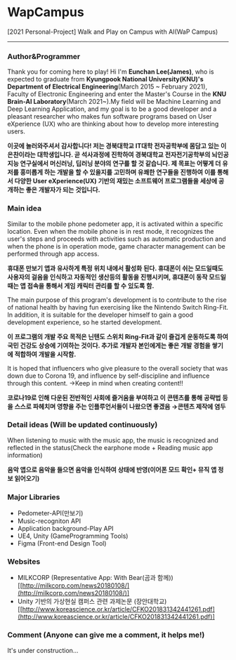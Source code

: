 # WapCampus
[2021 Personal-Project] Walk and Play on Campus with AI(WaP Campus)









---


### Author&Programmer

Thank you for coming here to play! Hi I'm **Eunchan Lee(James)**, who is expected to graduate from **Kyungpook National University(KNU)'s Department of Electrical Engineering**(March 2015 ~ February 2021), Faculty of Electronic Engineering and enter the Master's Course in the **KNU Brain-AI Laboratory**(March 2021~).My field will be Machine Learning and Deep Learning Application, and my goal is to be a good developer and a pleasant researcher who makes fun software programs based on User eXperience (UX) who are thinking about how to develop more interesting users.

**이곳에 놀러와주셔서 감사합니다! 저는 경북대학교 IT대학 전자공학부에 몸담고 있는 이은찬이라는 대학생입니다.  곧 석사과정에 진학하여 경북대학교 전자전기공학부의 뇌인공지능 연구실에서 머신러닝, 딥러닝 분야의 연구를 할 것 같습니다. 제 목표는 어떻게 더 유저를 흥미롭게 하는 개발을 할 수 있을지를 고민하며 유쾌한 연구들을 진행하여 이를 통해서 다양한 User eXperience(UX) 기반의 재밌는 소프트웨어 프로그램들을 세상에 공개하는 좋은 개발자가 되는 것입니다.**

### Main idea

Similar to the mobile phone pedometer app, it is activated within a specific location. Even when the mobile phone is in rest mode, it recognizes the user's steps and proceeds with activities such as automatic production and when the phone is in operation mode, game character management can be performed through app access.

**휴대폰 만보기 앱과 유사하게 특정 위치 내에서 활성화 된다. 휴대폰이 쉬는 모드일때도 사용자의 걸음을 인식하고 자동적인 생산등의 활동을 진행시키며, 휴대폰이 동작 모드일때는 앱 접속을 통해서 게임 캐릭터 관리를 할 수 있도록 함.**

The main purpose of this program's development is to contribute to the rise of national health by having fun exercising like the Nintendo Switch Ring-Fit. In addition, it is suitable for the developer himself to gain a good development experience, so he started development.

**이 프로그램의 개발 주요 목적은 닌텐도 스위치 Ring-Fit과 같이 즐겁게 운동하도록 하여 국민 건강도 상승에 기여하는 것이다. 추가로 개발자 본인에게는 좋은 개발 경험을 쌓기에 적합하여 개발을 시작함.**

It is hoped that influencers who give pleasure to the overall society that was down due to Corona 19, and influence by self-discipline and influence through this content. →Keep in mind when creating content!!

**코로나19로 인해 다운된 전반적인 사회에 즐거움을 부여하고 이 콘텐츠를 통해 공략법 등을 스스로 파헤치며 영향을 주는 인플루언서들이 나왔으면 좋겠음 →콘텐츠 제작에 염두**

### Detail ideas (Will be updated continuously)

When listening to music with the music app, the music is recognized and reflected in the status(Check the earphone mode + Reading music app information)

**음악 앱으로 음악을 들으면 음악을 인식하여 상태에 반영(이어폰 모드 확인+ 뮤직 앱 정보 읽어오기)**

### Major Libraries

 

- Pedometer-API(만보기)
- Music-recogniton API
- Application background-Play API
- UE4, Unity (GameProgramming Tools)
- Figma (Front-end Design Tool)

### Websites 

- MILKCORP (Representative App: With Bear(곰과 함께))[[http://milkcorp.com/news20180108/](http://milkcorp.com/news20180108/)]
- Unity 기반의 가상현실 캠퍼스 관련 과제논문 (장안대학교)[[http://www.koreascience.or.kr/article/CFKO201831342441261.pdf](http://www.koreascience.or.kr/article/CFKO201831342441261.pdf)]

### Comment (Anyone can give me a comment, it helps me!)

It's under construction...
